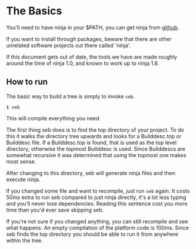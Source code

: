 # The Basics

You'll need to have ninja in your $PATH, you can get ninja from
[github](https://github.com/ninja-build/ninja).

If you want to install through packages, beware that there are other unrelated
software projects out there called 'ninja'.

If this document gets out of date, the tools we have are made roughly around
the time of ninja 1.0, and known to work up to ninja 1.8.

## How to run

The basic way to build a tree is simply to invoke `seb`.

    $ seb

This will compile everything you need.

The first thing seb does is to find the top directory of your project. To do
this it walks the directory tree upwards and looks for a Builddesc.top or
Builddesc file. If a Builddesc.top is found, that is used as the top level
directory, otherwise the topmost Builddesc is used. Since Builddescs are
somewhat recursive it was determined that using the topmost one makes most
sense.

After changing to this directory, seb will generate ninja files and then
execute ninja.

If you changed some file and want to recompile, just run `seb` again. It costs
50ms extra to run seb compared to just ninja directly, it's a lot less typing
and you'll never lose dependencies. Reading this sentence cost you more time
than you'd ever save skipping seb.

If you're not sure if you changed anything, you can still recompile and see
what happens. An empty compilation of the platform code is 100ms. Since seb
finds the top directory you should be able to run it from anywhere within the
tree.

